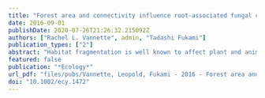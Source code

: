 ```yaml
---
title: "Forest area and connectivity influence root-associated fungal communities in a fragmented landscape"
date: 2016-09-01
publishDate: 2020-07-26T21:26:32.215092Z
authors: ["Rachel L. Vannette", admin, "Tadashi Fukami"]
publication_types: ["2"]
abstract: "Habitat fragmentation is well known to affect plant and animal diversity as a result of reduced habitat area and connectivity, but its effects on microorganisms are poorly understood. Using high- Throughput sequencing of two regions of the rRNA gene, we studied the effects of forest area and connectivity on the diversity and composition of fungi associated with the roots of the dominant tree, *Metrosideros polymorpha*, in a lava-fragmented landscape on the Island of Hawaii. We found that local fungal diversity increased with forest area, whereas fungal species composition was correlated with fragment connectivity. Fragment size and connectivity were significant predictors even when we included environmental covariates, which were also associated with fungal diversity and composition. Fungal species composition was more similar among highly connected fragments than among poorly connected ones. We also identified individual taxa that varied in abundance with connectivity. Taken together, our results show that habitat fragmentation can alter microbial diversity and composition via differential response among fungal phyla and individual taxa to habitat connectivity."
featured: false
publication: "*Ecology*"
url_pdf: "files/pubs/Vannette, Leopold, Fukami - 2016 - Forest area and connectivity influence root-associated fungal communities in a fragmented landscape.pdf"
doi: "10.1002/ecy.1472"
---
```


